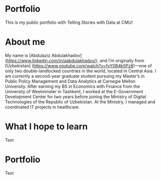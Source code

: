 # Portfolio
This is my public portfolio with Telling Stories with Data at CMU!

# About me
My name is [Abdulaziz Abdulakhadov] (https://www.linkedin.com/in/aabdulakhadov/), and I’m originally from [Uzbekistan] (https://www.youtube.com/watch?v=fvY0B4k5Pz8)—one of only two double-landlocked countries in the world, located in Central Asia. I am currently a second-year graduate student pursuing my Master’s in Public Policy Management and Data Analytics at Carnegie Mellon University.
After earning my BS in Economics with Finance from the University of Westminster in Tashkent, I worked at the E-Government Development Center for two years before joining the Ministry of Digital Technologies of the Republic of Uzbekistan. At the Ministry, I managed and coordinated IT projects in healthcare.

# What I hope to learn
Text

# Portfolio
Text
